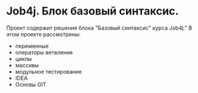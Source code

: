 # Job4j. Блок базовый синтаксис.
Проект содержит решения блока "Базовый синтаксис" курса Job4j."
В этом проекте рассмотрены:
- переменные
- операторы ветвления
- циклы
- массивы
- модульное тестирование
- IDEA
- Основы GIT